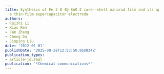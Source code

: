 ```yaml
---
title: Synthesis of Fe 3 O 4@ SnO 2 core--shell nanorod film and its application as
  a thin-film supercapacitor electrode
authors:
- Ruizhi Li
- Xiao Ren
- Fan Zhang
- Cheng Du
- Jinping Liu
date: '2012-01-01'
publishDate: '2025-08-28T12:53:50.068834Z'
publication_types:
- article-journal
publication: '*Chemical communications*'
---
```

